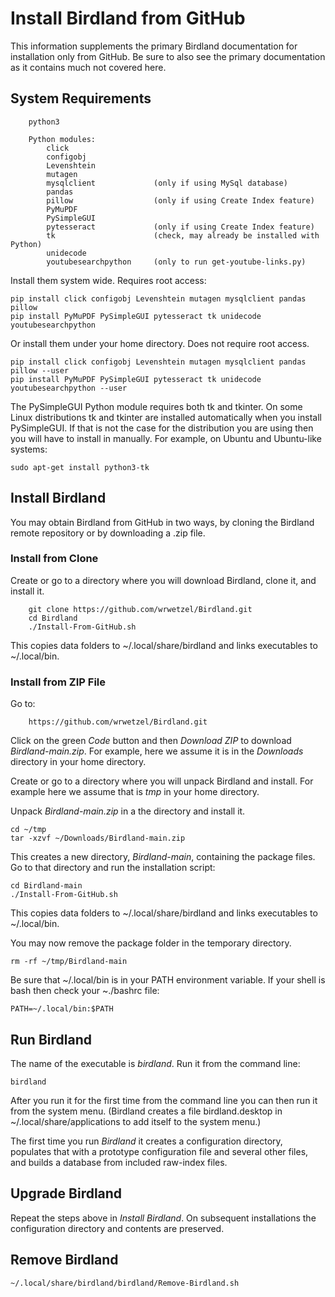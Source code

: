 # Install Birdland from GitHub

This information supplements the primary Birdland documentation for
installation only from GitHub. Be sure to also see the primary
documentation as it contains much not covered here.

## System Requirements
```
    python3

    Python modules:
        click
        configobj
        Levenshtein
        mutagen
        mysqlclient             (only if using MySql database)
        pandas
        pillow                  (only if using Create Index feature)
        PyMuPDF
        PySimpleGUI
        pytesseract             (only if using Create Index feature)
        tk                      (check, may already be installed with Python)
        unidecode
        youtubesearchpython     (only to run get-youtube-links.py)
```
Install them system wide. Requires root access:
```
pip install click configobj Levenshtein mutagen mysqlclient pandas pillow 
pip install PyMuPDF PySimpleGUI pytesseract tk unidecode youtubesearchpython
```

Or install them under your home directory. Does not require root access.
```
pip install click configobj Levenshtein mutagen mysqlclient pandas pillow --user
pip install PyMuPDF PySimpleGUI pytesseract tk unidecode youtubesearchpython --user
```

The PySimpleGUI Python module requires both tk and tkinter.
On some Linux distributions tk and tkinter are installed automatically when you install PySimpleGUI. If that is not
the case for the distribution you are using then you will have to install in manually. For example, on Ubuntu
and Ubuntu-like systems:
```
sudo apt-get install python3-tk
```

## Install Birdland

You may obtain Birdland from GitHub in two ways, by cloning the Birdland remote repository or by downloading
a .zip file.

### Install from Clone
Create or go to a directory where you will download Birdland, clone it, and install it.
```
    git clone https://github.com/wrwetzel/Birdland.git
    cd Birdland
    ./Install-From-GitHub.sh
```
This copies data folders to ~/.local/share/birdland and links executables to ~/.local/bin.

### Install from ZIP File

Go to: 
```
    https://github.com/wrwetzel/Birdland.git
```
Click on the green *Code* button and then *Download ZIP* to download *Birdland-main.zip*. For example,
here we assume it is in the *Downloads* directory in your home directory.

Create or go to a directory where you will unpack Birdland and install. For example here we assume that is
*tmp* in your home directory.

Unpack *Birdland-main.zip* in a the directory and install it.
```
cd ~/tmp
tar -xzvf ~/Downloads/Birdland-main.zip
```
This creates a new directory, *Birdland-main*, containing the package files. Go to that directory and
run the installation script:

```
cd Birdland-main
./Install-From-GitHub.sh
```
This copies data folders to ~/.local/share/birdland and links executables to ~/.local/bin.

You may now remove the package folder in the temporary directory.
```
rm -rf ~/tmp/Birdland-main
```

Be sure that ~/.local/bin is in your PATH environment variable. If your shell is bash then
check your ~./bashrc file:

```
PATH=~/.local/bin:$PATH
```

## Run Birdland
The name of the executable is *birdland*. Run it from the command line:

```
birdland
```
After you run it for the first time from the command line you can then run it
from the system menu. (Birdland creates a file birdland.desktop in
~/.local/share/applications to add itself to the system menu.)

The first time you run *Birdland* it
creates a configuration directory, populates
that with a prototype configuration file and several other files, and builds
a database from included raw-index files.

## Upgrade Birdland
Repeat the steps above in *Install Birdland*. On subsequent installations the configuration directory
and contents are preserved.

## Remove Birdland

```
~/.local/share/birdland/birdland/Remove-Birdland.sh
```
